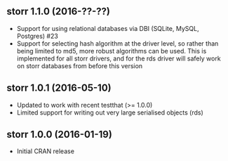 ## storr 1.1.0 (2016-??-??)

* Support for using relational databases via DBI (SQLite, MySQL, Postgres) #23
* Support for selecting hash algorithm at the driver level, so rather than being limited to md5, more robust algorithms can be used.  This is implemented for all storr drivers, and for the rds driver will safely work on storr databases from before this version

## storr 1.0.1 (2016-05-10)

* Updated to work with recent testthat (>= 1.0.0)
* Limited support for writing out very large serialised objects (rds)

## storr 1.0.0 (2016-01-19)

* Initial CRAN release

